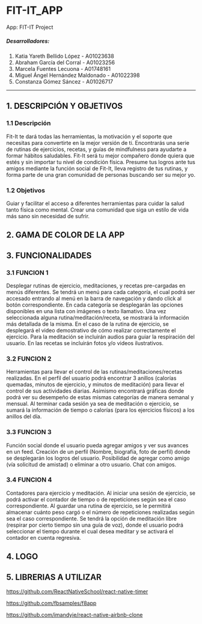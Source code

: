 # FIT-IT_APP
App: FIT-IT Project 

##### Desarrolladores:
1. Katia Yareth Bellido López - A01023638 
2. Abraham García del Corral - A01023256
3. Marcela Fuentes Lecuona - A01748161
4. Miguel Ángel Hernández Maldonado - A01022398
5. Constanza Gómez Sáncez - A01026717

---
## 1. DESCRIPCIÓN Y OBJETIVOS

### 1.1 Descripción
Fit-It te dará todas las herramientas, la motivación y el soporte que necesitas para convertirte en la mejor versión de ti.
Encontrarás una serie de rutinas de ejercicios, recetas, y guías de mindfulness para ayudarte a formar hábitos saludables.
Fit-It será tu mejor compañero donde quiera que estés y sin importar tu nivel de condición física.
Presume tus logros ante tus amigos mediante la función social de Fit-It, lleva registro de tus rutinas, y forma parte de una gran comunidad de personas buscando ser su mejor yo.

### 1.2 Objetivos
Guiar y facilitar el acceso a diferentes herramientas para cuidar la salud tanto física como mental.
Crear una comunidad que siga un estilo de vida más sano sin necesidad de sufrir.

## 2. GAMA DE COLOR DE LA APP

## 3. FUNCIONALIDADES

### 3.1 FUNCION 1
Desplegar rutinas de ejercicio, meditaciones, y recetas pre-cargadas en menús diferentes.
  Se tendrá un menú para cada categoría, el cual podrá ser accesado entrando al menú en la barra de navegación y dando click al botón correspondiente.
  En cada categoría se desplegarán las opciones disponibles en una lista con imágenes o texto llamativo.
  Una vez seleccionada alguna rutina/meditación/receta, se mostrará la información más detallada de la misma.
    En el caso de la rutina de ejercicio, se desplegará el video demostrativo de cómo realizar correctamente el ejercicio.
    Para la meditación se incluirán audios para guiar la respiración del usuario.
    En las recetas se incluirán fotos y/o videos ilustrativos.
  
  
### 3.2 FUNCION 2
Herramientas para llevar el control de las rutinas/meditaciones/recetas realizadas.
  En el perfil del usuario podrá encontrar 3 anillos (calorías quemadas, minutos de ejercicio, y minutos de meditación) para llevar el control de sus actividades diarias. Asimismo encontrará gráficas donde podrá ver su desempeño de estas mismas categorías de manera semanal y mensual.
  Al terminar cada sesión ya sea de meditación o ejercicio, se sumará la información de tiempo o calorías (para los ejercicios físicos) a los anillos del día.
  
### 3.3 FUNCION 3
Función social donde el usuario pueda agregar amigos y ver sus avances en un feed.
  Creación de un perfil (Nombre, biografía, foto de perfil) donde se desplegarán los logros del usuario.
  Posibilidad de agregar como amigo (vía solicitud de amistad) o eliminar a otro usuario.
  Chat con amigos.
  
### 3.4 FUNCION 4
Contadores para ejercicio y meditación.
  Al iniciar una sesión de ejercicio, se podrá activar el contador de tiempo o de repeticiones según sea el caso correspondiente.
  Al guardar una rutina de ejercicio, se le permitirá almacenar cuánto peso cargó o el número de repeticiones realizadas según sea el caso correspondiente.
  Se tendrá la opción de meditación libre (respirar por cierto tiempo sin una guía de voz), donde el usuario podrá seleccionar el tiempo durante el cual desea meditar y se activará el contador en cuenta regresiva.
  
## 4. LOGO

## 5. LIBRERIAS A UTILIZAR

https://github.com/ReactNativeSchool/react-native-timer

https://github.com/fbsamples/f8app

https://github.com/imandyie/react-native-airbnb-clone
